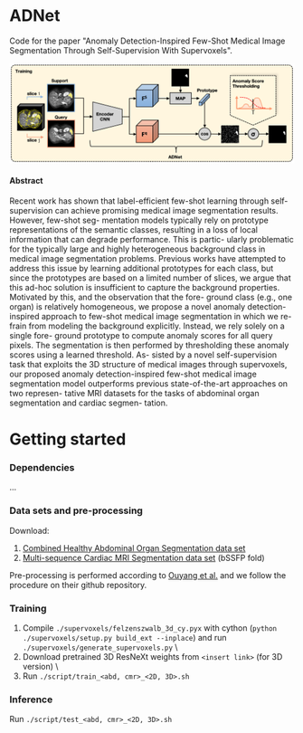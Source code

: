 # ADNet
Code for the paper "Anomaly Detection-Inspired Few-Shot Medical Image Segmentation Through Self-Supervision With Supervoxels".

<img src="./overview.png" width="800">

#### Abstract
Recent work has shown that label-efficient few-shot learning through self-supervision can achieve promising medical image segmentation results. However, few-shot seg- mentation models typically rely on prototype representations of the semantic classes, resulting in a loss of local information that can degrade performance. This is partic- ularly problematic for the typically large and highly heterogeneous background class in medical image segmentation problems. Previous works have attempted to address this issue by learning additional prototypes for each class, but since the prototypes are based on a limited number of slices, we argue that this ad-hoc solution is insufficient to capture the background properties. Motivated by this, and the observation that the fore- ground class (e.g., one organ) is relatively homogeneous, we propose a novel anomaly detection-inspired approach to few-shot medical image segmentation in which we re- frain from modeling the background explicitly. Instead, we rely solely on a single fore- ground prototype to compute anomaly scores for all query pixels. The segmentation is then performed by thresholding these anomaly scores using a learned threshold. As- sisted by a novel self-supervision task that exploits the 3D structure of medical images through supervoxels, our proposed anomaly detection-inspired few-shot medical image segmentation model outperforms previous state-of-the-art approaches on two represen- tative MRI datasets for the tasks of abdominal organ segmentation and cardiac segmen- tation.

# Getting started
### Dependencies
... 

### Data sets and pre-processing
Download:
1) [Combined Healthy Abdominal Organ Segmentation data set](https://chaos.grand-challenge.org/)
2) [Multi-sequence Cardiac MRI Segmentation data set](https://zmiclab.github.io/projects/mscmrseg19/) (bSSFP fold)

Pre-processing is performed according to [Ouyang et al.](https://github.com/cheng-01037/Self-supervised-Fewshot-Medical-Image-Segmentation/tree/2f2a22b74890cb9ad5e56ac234ea02b9f1c7a535) and we follow the procedure on their github repository.

### Training
1. Compile `./supervoxels/felzenszwalb_3d_cy.pyx` with cython (`python ./supervoxels/setup.py build_ext --inplace`) and run `./supervoxels/generate_supervoxels.py` \
2. Download pretrained 3D ResNeXt weights from `<insert link>` (for 3D version) \
3. Run `./script/train_<abd, cmr>_<2D, 3D>.sh` 

### Inference
Run `./script/test_<abd, cmr>_<2D, 3D>.sh` 
